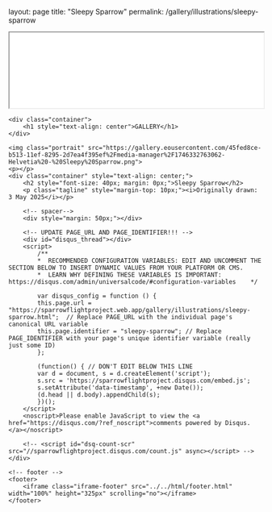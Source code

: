 layout: page
title: "Sleepy Sparrow"
permalink: /gallery/illustrations/sleepy-sparrow

<!DOCTYPE html>
<html>
    <!-- header -->
	<head>
        <title>Sleepy Sparrow | Sparrow Flight</title>
		<link rel="icon" type="image/png" href="../../img/favicon.png">
        <link rel="stylesheet" type="text/css" href="../../styles/global.css">
        <meta name="description" content="Artwork of the Flight.">
        <meta name="viewport" content="width=device-width, initial-scale=1.0">
        <meta http-equiv='cache-control' content='no-cache, no-store, must-revalidate'>
        <meta http-equiv='expires' content='0'>
        <meta http-equiv='pragma' content='no-cache'>
        <iframe class="iframe-header" src="../../html/header.html" width="100%" scrolling="no"></iframe>
    </head>

    <div class="container">
        <h1 style="text-align: center">GALLERY</h1>
    </div>

    <img class="portrait" src="https://gallery.eousercontent.com/45fed8ce-b513-11ef-8295-2d7ea4f395ef%2Fmedia-manager%2F1746332763062-Helvetia%20-%20Sleepy%20Sparrow.png">
    <p></p>
    <div class="container" style="text-align: center;">
        <h2 style="font-size: 40px; margin: 0px;">Sleepy Sparrow</h2>
        <p class="tagline" style="margin-top: 10px;"><i>Originally drawn: 3 May 2025</i></p>
        
        <!-- spacer-->
        <div style="margin: 50px;"></div>

        <!-- UPDATE PAGE_URL AND PAGE_IDENTIFIER!!! -->
        <div id="disqus_thread"></div>
        <script>
            /**
            *  RECOMMENDED CONFIGURATION VARIABLES: EDIT AND UNCOMMENT THE SECTION BELOW TO INSERT DYNAMIC VALUES FROM YOUR PLATFORM OR CMS.
            *  LEARN WHY DEFINING THESE VARIABLES IS IMPORTANT: https://disqus.com/admin/universalcode/#configuration-variables    */
            
            var disqus_config = function () {
            this.page.url = "https://sparrowflightproject.web.app/gallery/illustrations/sleepy-sparrow.html";  // Replace PAGE_URL with the individual page's canonical URL variable
            this.page.identifier = "sleepy-sparrow"; // Replace PAGE_IDENTIFIER with your page's unique identifier variable (really just some ID)
            };
            
            (function() { // DON'T EDIT BELOW THIS LINE
            var d = document, s = d.createElement('script');
            s.src = 'https://sparrowflightproject.disqus.com/embed.js';
            s.setAttribute('data-timestamp', +new Date());
            (d.head || d.body).appendChild(s);
            })();
        </script>
        <noscript>Please enable JavaScript to view the <a href="https://disqus.com/?ref_noscript">comments powered by Disqus.</a></noscript>

        <!-- <script id="dsq-count-scr" src="//sparrowflightproject.disqus.com/count.js" async></script> -->
    </div>

    <!-- footer -->
    <footer>
        <iframe class="iframe-footer" src="../../html/footer.html" width="100%" height="325px" scrolling="no"></iframe>
    </footer>
</html>